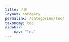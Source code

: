 ```yaml
---
title: 기술
layout: category
permalink: /categories/tec/
taxonomy: tec
sidebar: 
    nav: "tec"
---
```


